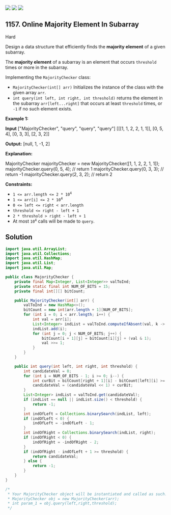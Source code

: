 [![](https://img.shields.io/github/stars/javadev/LeetCode-in-Java?label=Stars&style=flat-square)](https://github.com/javadev/LeetCode-in-Java)
[![](https://img.shields.io/github/forks/javadev/LeetCode-in-Java?label=Fork%20me%20on%20GitHub%20&style=flat-square)](https://github.com/javadev/LeetCode-in-Java/fork)
[![](https://img.shields.io/badge/-LeetCode%20in%20Kotlin-blue?style=flat-square)](https://github.com/javadev/LeetCode-in-Kotlin)

## 1157\. Online Majority Element In Subarray

Hard

Design a data structure that efficiently finds the **majority element** of a given subarray.

The **majority element** of a subarray is an element that occurs `threshold` times or more in the subarray.

Implementing the `MajorityChecker` class:

*   `MajorityChecker(int[] arr)` Initializes the instance of the class with the given array `arr`.
*   `int query(int left, int right, int threshold)` returns the element in the subarray `arr[left...right]` that occurs at least `threshold` times, or `-1` if no such element exists.

**Example 1:**

**Input** ["MajorityChecker", "query", "query", "query"] [[[1, 1, 2, 2, 1, 1]], [0, 5, 4], [0, 3, 3], [2, 3, 2]]

**Output:** [null, 1, -1, 2]

**Explanation:** 

MajorityChecker majorityChecker = new MajorityChecker([1, 1, 2, 2, 1, 1]); 
majorityChecker.query(0, 5, 4); // return 1 
majorityChecker.query(0, 3, 3); // return -1 
majorityChecker.query(2, 3, 2); // return 2

**Constraints:**

*   <code>1 <= arr.length <= 2 * 10<sup>4</sup></code>
*   <code>1 <= arr[i] <= 2 * 10<sup>4</sup></code>
*   `0 <= left <= right < arr.length`
*   `threshold <= right - left + 1`
*   `2 * threshold > right - left + 1`
*   At most <code>10<sup>4</sup></code> calls will be made to `query`.

## Solution

```java
import java.util.ArrayList;
import java.util.Collections;
import java.util.HashMap;
import java.util.List;
import java.util.Map;

public class MajorityChecker {
    private final Map<Integer, List<Integer>> valToInd;
    private static final int NUM_OF_BITS = 15;
    private final int[][] bitCount;

    public MajorityChecker(int[] arr) {
        valToInd = new HashMap<>();
        bitCount = new int[arr.length + 1][NUM_OF_BITS];
        for (int i = 0; i < arr.length; i++) {
            int val = arr[i];
            List<Integer> indList = valToInd.computeIfAbsent(val, k -> new ArrayList<>());
            indList.add(i);
            for (int j = 0; j < NUM_OF_BITS; j++) {
                bitCount[i + 1][j] = bitCount[i][j] + (val & 1);
                val >>= 1;
            }
        }
    }

    public int query(int left, int right, int threshold) {
        int candidateVal = 0;
        for (int i = NUM_OF_BITS - 1; i >= 0; i--) {
            int curBit = bitCount[right + 1][i] - bitCount[left][i] >= threshold ? 1 : 0;
            candidateVal = (candidateVal << 1) + curBit;
        }
        List<Integer> indList = valToInd.get(candidateVal);
        if (indList == null || indList.size() < threshold) {
            return -1;
        }
        int indOfLeft = Collections.binarySearch(indList, left);
        if (indOfLeft < 0) {
            indOfLeft = -indOfLeft - 1;
        }
        int indOfRight = Collections.binarySearch(indList, right);
        if (indOfRight < 0) {
            indOfRight = -indOfRight - 2;
        }
        if (indOfRight - indOfLeft + 1 >= threshold) {
            return candidateVal;
        } else {
            return -1;
        }
    }
}

/*
 * Your MajorityChecker object will be instantiated and called as such:
 * MajorityChecker obj = new MajorityChecker(arr);
 * int param_1 = obj.query(left,right,threshold);
 */
```